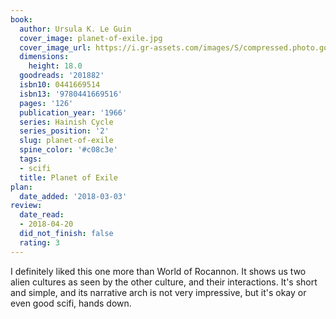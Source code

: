 ```yaml
---
book:
  author: Ursula K. Le Guin
  cover_image: planet-of-exile.jpg
  cover_image_url: https://i.gr-assets.com/images/S/compressed.photo.goodreads.com/books/1334148719l/201882._SY160_.jpg
  dimensions:
    height: 18.0
  goodreads: '201882'
  isbn10: 0441669514
  isbn13: '9780441669516'
  pages: '126'
  publication_year: '1966'
  series: Hainish Cycle
  series_position: '2'
  slug: planet-of-exile
  spine_color: '#c08c3e'
  tags:
  - scifi
  title: Planet of Exile
plan:
  date_added: '2018-03-03'
review:
  date_read:
  - 2018-04-20
  did_not_finish: false
  rating: 3
---
```


I definitely liked this one more than World of Rocannon. It shows us two alien cultures as seen by the other culture, and their interactions. It's short and simple, and its narrative arch is not very impressive, but it's okay or even good scifi, hands down.
